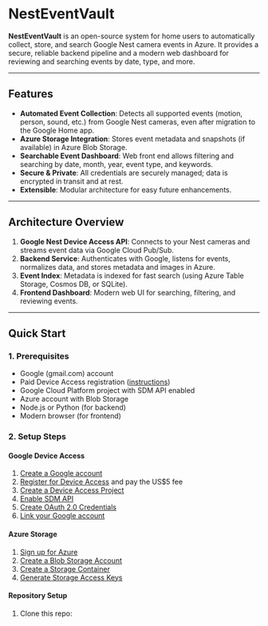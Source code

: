 # NestEventVault

**NestEventVault** is an open-source system for home users to automatically collect, store, and search Google Nest camera events in Azure. It provides a secure, reliable backend pipeline and a modern web dashboard for reviewing and searching events by date, type, and more.

---

## Features

- **Automated Event Collection**: Detects all supported events (motion, person, sound, etc.) from Google Nest cameras, even after migration to the Google Home app.
- **Azure Storage Integration**: Stores event metadata and snapshots (if available) in Azure Blob Storage.
- **Searchable Event Dashboard**: Web front end allows filtering and searching by date, month, year, event type, and keywords.
- **Secure & Private**: All credentials are securely managed; data is encrypted in transit and at rest.
- **Extensible**: Modular architecture for easy future enhancements.

---

## Architecture Overview

1. **Google Nest Device Access API**: Connects to your Nest cameras and streams event data via Google Cloud Pub/Sub.
2. **Backend Service**: Authenticates with Google, listens for events, normalizes data, and stores metadata and images in Azure.
3. **Event Index**: Metadata is indexed for fast search (using Azure Table Storage, Cosmos DB, or SQLite).
4. **Frontend Dashboard**: Modern web UI for searching, filtering, and reviewing events.

---

## Quick Start

### 1. Prerequisites

- Google (gmail.com) account
- Paid Device Access registration ([instructions](https://console.nest.google.com/device-access))
- Google Cloud Platform project with SDM API enabled
- Azure account with Blob Storage
- Node.js or Python (for backend)
- Modern browser (for frontend)

### 2. Setup Steps

#### Google Device Access

1. [Create a Google account](https://accounts.google.com/signup)
2. [Register for Device Access](https://console.nest.google.com/device-access) and pay the US$5 fee
3. [Create a Device Access Project](https://console.nest.google.com/device-access)
4. [Enable SDM API](https://console.cloud.google.com/apis/library/smartdevicemanagement.googleapis.com)
5. [Create OAuth 2.0 Credentials](https://console.cloud.google.com/apis/credentials)
6. [Link your Google account](https://developers.google.com/nest/device-access/account-linking)

#### Azure Storage

1. [Sign up for Azure](https://azure.microsoft.com/en-au/free/)
2. [Create a Blob Storage Account](https://portal.azure.com)
3. [Create a Storage Container](https://learn.microsoft.com/en-us/azure/storage/blobs/storage-quickstart-blobs-portal#create-a-container)
4. [Generate Storage Access Keys](https://learn.microsoft.com/en-us/azure/storage/common/storage-account-keys-manage)

#### Repository Setup

1. Clone this repo:
